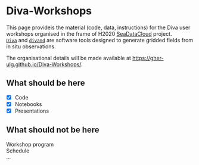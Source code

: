 # Diva-Workshops

This page provideis the material (code, data, instructions) for the Diva user workshops organised in the frame of H2020 [SeaDataCloud](https://www.seadatanet.org/) project.     
[`Diva`](https://github.com/gher-ulg/DIVA) and [`divand`](https://github.com/gher-ulg/divand.jl) are software tools designed to generate gridded fields from in situ observations.

The organisational details will be made available at https://gher-ulg.github.io/Diva-Workshops/.

## What should be here

- [x] Code     
- [x] Notebooks     
- [x] Presentations    

## What should not be here

Workshop program     
Schedule     
...




